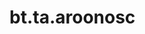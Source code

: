 <div itemscope itemtype="http://developers.google.com/ReferenceObject">
<meta itemprop="name" content="bt.ta.aroonosc" />
<meta itemprop="path" content="Stable" />
</div>

# bt.ta.aroonosc

<!-- Insert buttons and diff -->

<table class="tfo-notebook-buttons tfo-api nocontent" align="left">

</table>





<pre class="devsite-click-to-copy prettyprint lang-py tfo-signature-link">
<code>bt.ta.aroonosc(
    *args, **kwargs
) -> np.array
</code></pre>



<!-- Placeholder for "Used in" -->
